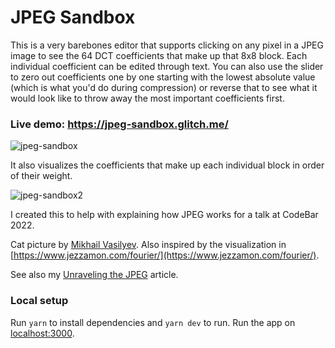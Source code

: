 # JPEG Sandbox 

This is a very barebones editor that supports clicking on any pixel in a JPEG image to see the 64 DCT coefficients that make up that 8x8 block. Each individual coefficient can be edited through text. You can also use the slider to zero out coefficients one by one starting with the lowest absolute value (which is what you'd do during compression) or reverse that to see what it would look like to throw away the most important coefficients first.

### Live demo: https://jpeg-sandbox.glitch.me/

![jpeg-sandbox](https://user-images.githubusercontent.com/1711126/156947853-cb27be68-9f1b-4b3b-bd96-aba18cfc36a1.gif)

It also visualizes the coefficients that make up each individual block in order of their weight. 

![jpeg-sandbox2](https://user-images.githubusercontent.com/1711126/156947858-542614db-52f8-41b1-b377-c34e532453b3.gif)

I created this to help with explaining how JPEG works for a talk at CodeBar 2022.

Cat picture by [Mikhail Vasilyev](https://unsplash.com/photos/NodtnCsLdTE). Also inspired by the visualization in [https://www.jezzamon.com/fourier/](https://www.jezzamon.com/fourier/).

See also my [Unraveling the JPEG](https://parametric.press/issue-01/unraveling-the-jpeg/) article.

### Local setup 

Run `yarn` to install dependencies and `yarn dev` to run. Run the app on [localhost:3000](http://localhost:3000/).


